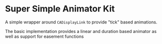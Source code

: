# Super Simple Animator Kit

A simple wrapper around `CADisplayLink` to provide "tick" based animations.

The basic implementation provides a linear and duration based animator as well as support for easement functions
